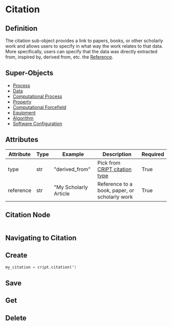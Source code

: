 # Citation

## Definition
The citation sub-object provides a link to papers, books, or other scholarly work and allows users
to specify in what way the work relates to that data. More specifically, users can specify that the
data was directly extracted from, inspired by, derived from, etc. the 
<a href="../../nodes/reference" target="_blank">Reference</a>.


## Super-Objects
* <a href="../../nodes/process" target="_blank">Process</a>
* <a href="../../nodes/data" target="_blank">Data</a>
* <a href="../../nodes/computational_process" target="_blank">Computational Process</a>
* <a href="../property" target="_blank">Property</a>
* <a href="../computational_forcefield" target="_blank">Computational Forcefield</a>
* <a href="../equipment" target="_blank">Equipment</a>
* <a href="../algorithm" target="_blank">Algorithm</a>
* <a href="../software_configuration" target="_blank">Software Configuration</a>


## Attributes

| Attribute | Type | Example               | Description                                                               | Required |
|-----------|------|-----------------------|---------------------------------------------------------------------------|----------|
| type      | str  | "derived_from"        | Pick from [CRIPT citation type](https://criptapp.org/keys/citation-type/) | True     |
| reference | str  | "My Scholarly Article | Reference to a book, paper, or scholarly work                             | True     |


## Citation Node

```json linenums="1" hl_lines="10"

```

## Navigating to Citation

## Create
```python
my_citation = cript.citation(")
```

## Save

## Get

## Delete
